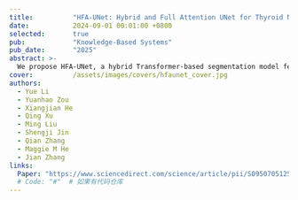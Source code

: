 ```yaml
---
title:          "HFA-UNet: Hybrid and Full Attention UNet for Thyroid Nodule Segmentation"
date:           2024-09-01 00:01:00 +0800
selected:       true
pub:            "Knowledge-Based Systems"
pub_date:       "2025"
abstract: >-
  We propose HFA-UNet, a hybrid Transformer-based segmentation model featuring a full-attention multi-scale fusion stage (FA-MSF) that uses atrous convolutions to gather multi-scale context and integrates CBAM to enhance boundary features. Our adaptive skip connection mechanism dynamically adjusts based on input image resolution, achieving state-of-the-art performance across multiple public datasets (DDTI, TN3K, Stanford Cine-Clip) with Dice score improvements up to 2.36% and mIoU up to 4.88%.
cover:          /assets/images/covers/hfaunet_cover.jpg
authors:
  - Yue Li
  - Yuanhao Zou
  - Xiangjian He
  - Qing Xu
  - Ming Liu
  - Shengji Jin
  - Qian Zhang
  - Maggie M He
  - Jian Zhang
links:
  Paper: "https://www.sciencedirect.com/science/article/pii/S0950705125012869"  # 更新为实际论文链接
  # Code: "#"  # 如果有代码仓库
---
```


